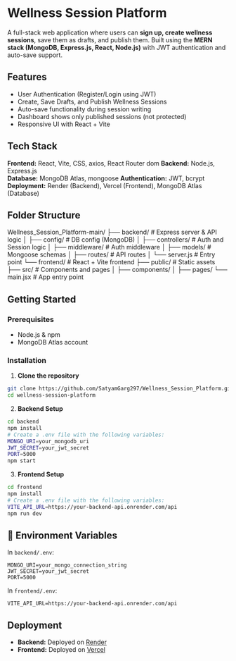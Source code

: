 # Wellness Session Platform

A full-stack web application where users can **sign up, create wellness sessions**, save them as drafts, and publish them. Built using the **MERN stack (MongoDB, Express.js, React, Node.js)** with JWT authentication and auto-save support.

## Features

- User Authentication (Register/Login using JWT)
- Create, Save Drafts, and Publish Wellness Sessions
- Auto-save functionality during session writing
- Dashboard shows only published sessions (not protected)
- Responsive UI with React + Vite


## Tech Stack

**Frontend:** React, Vite, CSS, axios, React Router dom
**Backend:** Node.js, Express.js  
**Database:** MongoDB Atlas, mongoose
**Authentication:** JWT, bcrypt  
**Deployment:** Render (Backend), Vercel (Frontend), MongoDB Atlas (Database)


## Folder Structure

Wellness_Session_Platform-main/
├── backend/        # Express server & API logic
│ ├── config/       # DB config (MongoDB)
│ ├── controllers/  # Auth and Session logic
│ ├── middleware/   # Auth middleware
│ ├── models/       # Mongoose schemas
│ ├── routes/       # API routes
│ └── server.js     # Entry point
└── frontend/       # React + Vite frontend
├── public/         # Static assets
├── src/            # Components and pages
│ ├── components/
│ ├── pages/
└── main.jsx        # App entry point

## Getting Started

### Prerequisites

- Node.js & npm
- MongoDB Atlas account

### Installation

1. **Clone the repository**
```bash
git clone https://github.com/SatyamGarg297/Wellness_Session_Platform.git
cd wellness-session-platform

```

2. **Backend Setup**
```bash
cd backend
npm install
# Create a .env file with the following variables:
MONGO_URI=your_mongodb_uri
JWT_SECRET=your_jwt_secret
PORT=5000
npm start
```

3. **Frontend Setup**
```bash
cd frontend
npm install
# Create a .env file with the following variables:
VITE_API_URL=https://your-backend-api.onrender.com/api
npm run dev
```

## 🔐 Environment Variables

In `backend/.env`:

```
MONGO_URI=your_mongo_connection_string
JWT_SECRET=your_jwt_secret
PORT=5000
```

In `frontend/.env`:

```
VITE_API_URL=https://your-backend-api.onrender.com/api
```

## Deployment

- **Backend:** Deployed on [Render](https://wellness-session-platform-x6ud.onrender.com/)
- **Frontend:** Deployed on [Vercel](https://wellness-session-platform-one.vercel.app/)




